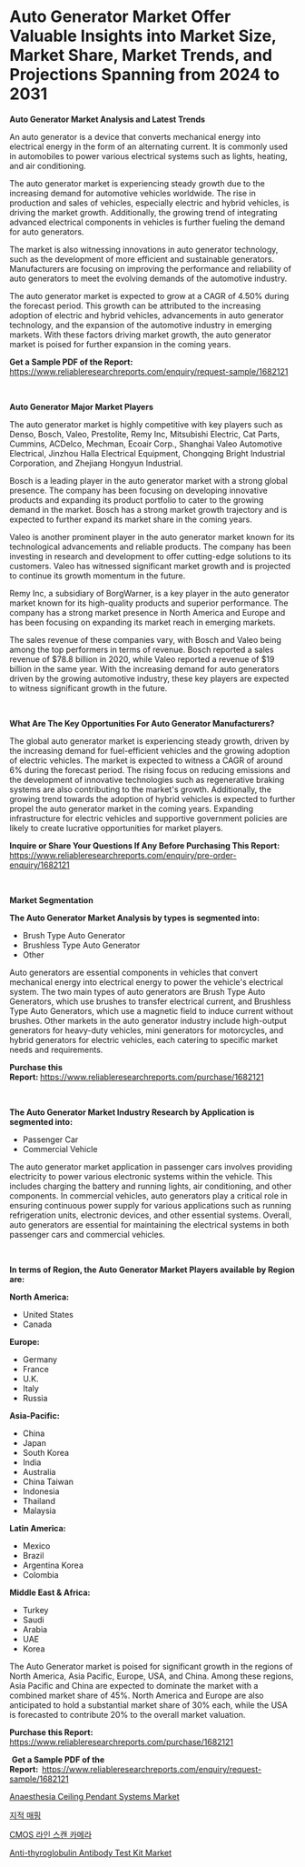 <p><h1>Auto Generator Market Offer Valuable Insights into Market Size, Market Share, Market Trends, and Projections Spanning from 2024 to 2031</h1></p><p><strong>Auto Generator Market Analysis and Latest Trends</strong></p>
<p><p>An auto generator is a device that converts mechanical energy into electrical energy in the form of an alternating current. It is commonly used in automobiles to power various electrical systems such as lights, heating, and air conditioning.</p><p>The auto generator market is experiencing steady growth due to the increasing demand for automotive vehicles worldwide. The rise in production and sales of vehicles, especially electric and hybrid vehicles, is driving the market growth. Additionally, the growing trend of integrating advanced electrical components in vehicles is further fueling the demand for auto generators.</p><p>The market is also witnessing innovations in auto generator technology, such as the development of more efficient and sustainable generators. Manufacturers are focusing on improving the performance and reliability of auto generators to meet the evolving demands of the automotive industry.</p><p>The auto generator market is expected to grow at a CAGR of 4.50% during the forecast period. This growth can be attributed to the increasing adoption of electric and hybrid vehicles, advancements in auto generator technology, and the expansion of the automotive industry in emerging markets. With these factors driving market growth, the auto generator market is poised for further expansion in the coming years.</p></p>
<p><strong>Get a Sample PDF of the Report:&nbsp;</strong> <a href="https://www.reliableresearchreports.com/enquiry/request-sample/1682121">https://www.reliableresearchreports.com/enquiry/request-sample/1682121</a></p>
<p>&nbsp;</p>
<p><strong>Auto Generator Major Market Players</strong></p>
<p><p>The auto generator market is highly competitive with key players such as Denso, Bosch, Valeo, Prestolite, Remy Inc, Mitsubishi Electric, Cat Parts, Cummins, ACDelco, Mechman, Ecoair Corp., Shanghai Valeo Automotive Electrical, Jinzhou Halla Electrical Equipment, Chongqing Bright Industrial Corporation, and Zhejiang Hongyun Industrial.</p><p>Bosch is a leading player in the auto generator market with a strong global presence. The company has been focusing on developing innovative products and expanding its product portfolio to cater to the growing demand in the market. Bosch has a strong market growth trajectory and is expected to further expand its market share in the coming years.</p><p>Valeo is another prominent player in the auto generator market known for its technological advancements and reliable products. The company has been investing in research and development to offer cutting-edge solutions to its customers. Valeo has witnessed significant market growth and is projected to continue its growth momentum in the future.</p><p>Remy Inc, a subsidiary of BorgWarner, is a key player in the auto generator market known for its high-quality products and superior performance. The company has a strong market presence in North America and Europe and has been focusing on expanding its market reach in emerging markets.</p><p>The sales revenue of these companies vary, with Bosch and Valeo being among the top performers in terms of revenue. Bosch reported a sales revenue of $78.8 billion in 2020, while Valeo reported a revenue of $19 billion in the same year. With the increasing demand for auto generators driven by the growing automotive industry, these key players are expected to witness significant growth in the future.</p></p>
<p>&nbsp;</p>
<p><strong>What Are The Key Opportunities For Auto Generator Manufacturers?</strong></p>
<p><p>The global auto generator market is experiencing steady growth, driven by the increasing demand for fuel-efficient vehicles and the growing adoption of electric vehicles. The market is expected to witness a CAGR of around 6% during the forecast period. The rising focus on reducing emissions and the development of innovative technologies such as regenerative braking systems are also contributing to the market's growth. Additionally, the growing trend towards the adoption of hybrid vehicles is expected to further propel the auto generator market in the coming years. Expanding infrastructure for electric vehicles and supportive government policies are likely to create lucrative opportunities for market players.</p></p>
<p><strong>Inquire or Share Your Questions If Any Before Purchasing This Report:</strong> <a href="https://www.reliableresearchreports.com/enquiry/pre-order-enquiry/1682121">https://www.reliableresearchreports.com/enquiry/pre-order-enquiry/1682121</a></p>
<p>&nbsp;</p>
<p><strong>Market Segmentation</strong></p>
<p><strong>The Auto Generator Market Analysis by types is segmented into:</strong></p>
<p><ul><li>Brush Type Auto Generator</li><li>Brushless Type Auto Generator</li><li>Other</li></ul></p>
<p><p>Auto generators are essential components in vehicles that convert mechanical energy into electrical energy to power the vehicle's electrical system. The two main types of auto generators are Brush Type Auto Generators, which use brushes to transfer electrical current, and Brushless Type Auto Generators, which use a magnetic field to induce current without brushes. Other markets in the auto generator industry include high-output generators for heavy-duty vehicles, mini generators for motorcycles, and hybrid generators for electric vehicles, each catering to specific market needs and requirements.</p></p>
<p><strong>Purchase this Report:&nbsp;</strong><a href="https://www.reliableresearchreports.com/purchase/1682121">https://www.reliableresearchreports.com/purchase/1682121</a></p>
<p>&nbsp;</p>
<p><strong>The Auto Generator Market Industry Research by Application is segmented into:</strong></p>
<p><ul><li>Passenger Car</li><li>Commercial Vehicle</li></ul></p>
<p><p>The auto generator market application in passenger cars involves providing electricity to power various electronic systems within the vehicle. This includes charging the battery and running lights, air conditioning, and other components. In commercial vehicles, auto generators play a critical role in ensuring continuous power supply for various applications such as running refrigeration units, electronic devices, and other essential systems. Overall, auto generators are essential for maintaining the electrical systems in both passenger cars and commercial vehicles.</p></p>
<p>&nbsp;</p>
<p><strong>In terms of Region, the Auto Generator Market Players available by Region are:</strong></p>
<p>
    <p> <strong> North America: </strong>
        <ul>
            <li>United States</li>
            <li>Canada</li>
        </ul>
        </p> 
    <p> <strong> Europe: </strong>
        <ul>
            <li>Germany</li>
            <li>France</li>
            <li>U.K.</li>
            <li>Italy</li>
            <li>Russia</li>
        </ul>
        </p> 
    <p> <strong> Asia-Pacific: </strong>
        <ul>
            <li>China</li>
            <li>Japan</li>
            <li>South Korea</li>
            <li>India</li>
            <li>Australia</li>
            <li>China Taiwan</li>
            <li>Indonesia</li>
            <li>Thailand</li>
            <li>Malaysia</li>
        </ul>
        </p> 
    <p> <strong> Latin America: </strong>
        <ul>
            <li>Mexico</li>
            <li>Brazil</li>
            <li>Argentina Korea</li>
            <li>Colombia</li>
        </ul>
        </p> 
    <p> <strong> Middle East & Africa: </strong>
        <ul>
            <li>Turkey</li>
            <li>Saudi</li>
            <li>Arabia</li>
            <li>UAE</li>
            <li>Korea</li>
        </ul>
    </p>
    </p>
<p><p>The Auto Generator market is poised for significant growth in the regions of North America, Asia Pacific, Europe, USA, and China. Among these regions, Asia Pacific and China are expected to dominate the market with a combined market share of 45%. North America and Europe are also anticipated to hold a substantial market share of 30% each, while the USA is forecasted to contribute 20% to the overall market valuation.</p></p>
<p><strong>Purchase this Report: </strong><a href="https://www.reliableresearchreports.com/purchase/1682121">https://www.reliableresearchreports.com/purchase/1682121</a></p>
<p>&nbsp;<strong>Get a Sample PDF of the Report:&nbsp;&nbsp;</strong><a href="https://www.reliableresearchreports.com/enquiry/request-sample/1682121">https://www.reliableresearchreports.com/enquiry/request-sample/1682121</a></p>
<p><strong></strong></p>
<p><p><a href="https://view.publitas.com/reportprime-1/anaesthesia-ceiling-pendant-systems-market-share-market-new-trends-analysis-report-by-type-by-application-by-end-use-by-region-and-segment-forecasts-2023-2030/">Anaesthesia Ceiling Pendant Systems Market</a></p><p><a href="https://medium.com/@ar-medical/%EB%B6%80%EB%8F%99%EC%82%B0-%EC%A7%80%EC%A0%81%EB%8F%84-%EC%A1%B0%EC%82%AC-%EB%B3%B4%EA%B3%A0%EC%84%9C-%EA%B7%B8-%EC%97%AD%EC%82%AC-%EB%B0%8F-2024%EB%85%84%EB%B6%80%ED%84%B0-2031%EB%85%84%EA%B9%8C%EC%A7%80%EC%9D%98-%EC%98%88%EC%B8%A1-d755aa226445">지적 매핑</a></p><p><a href="https://medium.com/@ar-medical/cmos-%EB%9D%BC%EC%9D%B8-%EC%8A%A4%EC%BA%94-%EC%B9%B4%EB%A9%94%EB%9D%BC-%EC%8B%9C%EC%9E%A5-%EC%A0%90%EC%9C%A0%EC%9C%A8-%EB%B3%80%ED%99%94-%EB%B0%8F-%EC%8B%9C%EC%9E%A5-%EC%84%B1%EC%9E%A5-%EC%B6%94%EC%84%B8-2024-2031-12b7a3bb11f7">CMOS 라인 스캔 카메라</a></p><p><a href="https://iodized-pantydraco-05c.notion.site/Anti-thyroglobulin-Antibody-Test-Kit-Market-Provides-Detailed-Segmentation-of-this-Market-based-on-T-77983b57d24b451a8b9e647fe3981d78">Anti-thyroglobulin Antibody Test Kit Market</a></p></p>